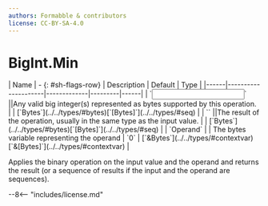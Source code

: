 ```yaml
---
authors: Formabble & contributors
license: CC-BY-SA-4.0
---
```



# BigInt.Min

<div class="sh-parameters" markdown="1">
| Name | - {: #sh-flags-row} | Description | Default | Type |
|------|---------------------|-------------|---------|------|
| `<input>` ||Any valid big integer(s) represented as bytes supported by this operation. | | [`Bytes`](../../types/#bytes)[`[Bytes]`](../../types/#seq) |
| `<output>` ||The result of the operation, usually in the same type as the input value. | | [`Bytes`](../../types/#bytes)[`[Bytes]`](../../types/#seq) |
| `Operand` |  | The bytes variable representing the operand | `0` | [`&Bytes`](../../types/#contextvar)[`&[Bytes]`](../../types/#contextvar) |

</div>

Applies the binary operation on the input value and the operand and returns the result (or a sequence of results if the input and the operand are sequences).

--8<-- "includes/license.md"

